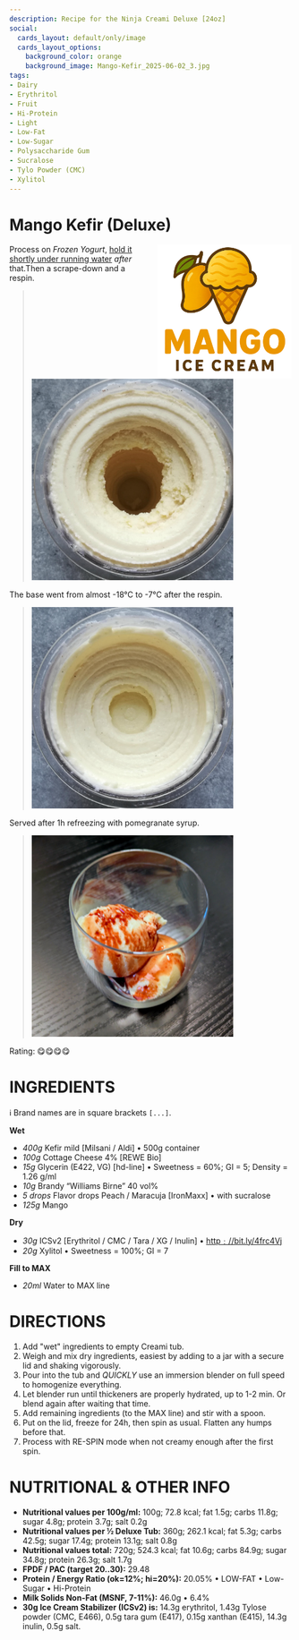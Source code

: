 ```yaml
---
description: Recipe for the Ninja Creami Deluxe [24oz]
social:
  cards_layout: default/only/image
  cards_layout_options:
    background_color: orange
    background_image: Mango-Kefir_2025-06-02_3.jpg
tags:
- Dairy
- Erythritol
- Fruit
- Hi-Protein
- Light
- Low-Fat
- Low-Sugar
- Polysaccharide Gum
- Sucralose
- Tylo Powder (CMC)
- Xylitol
---
```

# Mango Kefir (Deluxe)
<img style="float: right; margin-left: 1.5em;" width=240 alt="Logo" src="https://raw.githubusercontent.com/jhermann/ice-creamery/refs/heads/main/assets/mango-ice-cream-logo.png" />

Process on *Frozen Yogurt*, [hold it shortly under running water](https://jhermann.github.io/ice-creamery/info/tips%2Btricks/#handling-of-icy-sides-bottom)
*after* that.Then a scrape-down and a respin.

> <img width=360 alt="Spun Ice Cream" src="Mango-Kefir_2025-06-02_1.jpg" />

The base went from almost -18°C to -7°C after the respin.

> <img width=360 alt="Spun Ice Cream" src="Mango-Kefir_2025-06-02_2.jpg" />

Served after 1h refreezing with pomegranate syrup.

> <img width=360 alt="Spun Ice Cream" src="Mango-Kefir_2025-06-02_3.jpg" />

Rating: 😋😋😋😋

# INGREDIENTS

ℹ️ Brand names are in square brackets `[...]`.

**Wet**

  - _400g_ Kefir mild [Milsani / Aldi] • 500g container
  - _100g_ Cottage Cheese 4% [REWE Bio]
  - _15g_ Glycerin (E422, VG) [hd-line] • Sweetness = 60%; GI = 5; Density = 1.26 g/ml
  - _10g_ Brandy “Williams Birne” 40 vol%
  - _5 drops_ Flavor drops Peach / Maracuja [IronMaxx] • with sucralose
  - _125g_ Mango

**Dry**

  - _30g_ ICSv2 [Erythritol / CMC / Tara / XG / Inulin] • [http﹕//bit.ly/4frc4Vj](https://github.com/jhermann/ice-creamery/tree/main/recipes/Ice%20Cream%20Stabilizer%20%28ICS%29)
  - _20g_ Xylitol • Sweetness = 100%; GI = 7

**Fill to MAX**

  - _20ml_ Water to MAX line

# DIRECTIONS

 1. Add "wet" ingredients to empty Creami tub.
 1. Weigh and mix dry ingredients, easiest by adding to a jar with a secure lid and shaking vigorously.
 1. Pour into the tub and *QUICKLY* use an immersion blender on full speed to homogenize everything.
 1. Let blender run until thickeners are properly hydrated, up to 1-2 min. Or blend again after waiting that time.
 1. Add remaining ingredients (to the MAX line) and stir with a spoon.
 1. Put on the lid, freeze for 24h, then spin as usual. Flatten any humps before that.
 1. Process with RE-SPIN mode when not creamy enough after the first spin.

# NUTRITIONAL & OTHER INFO
- **Nutritional values per 100g/ml:** 100g; 72.8 kcal; fat 1.5g; carbs 11.8g; sugar 4.8g; protein 3.7g; salt 0.2g
- **Nutritional values per ½ Deluxe Tub:** 360g; 262.1 kcal; fat 5.3g; carbs 42.5g; sugar 17.4g; protein 13.1g; salt 0.8g
- **Nutritional values total:** 720g; 524.3 kcal; fat 10.6g; carbs 84.9g; sugar 34.8g; protein 26.3g; salt 1.7g
- **FPDF / PAC (target 20..30):** 29.48
- **Protein / Energy Ratio (ok=12%; hi=20%):** 20.05% • LOW-FAT • Low-Sugar • Hi-Protein
- **Milk Solids Non-Fat (MSNF, 7-11%):** 46.0g • 6.4%
- **30g Ice Cream Stabilizer (ICSv2) is:** 14.3g erythritol, 1.43g Tylose powder (CMC, E466), 
0.5g tara gum (E417), 0.15g xanthan (E415),
14.3g inulin, 0.5g salt.
